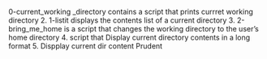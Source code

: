 0-current_working _directory contains a script that prints currret working directory
2. 1-listit displays the contents list of a current directory
3. 2-bring_me_home is a script that changes the working directory to the user’s home directory
4. script that Display current directory contents in a long format
5. Dispplay current dir content Prudent 
